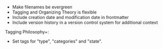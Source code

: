 - Make filenames be evergreen
- Tagging and Organizing Theory is flexible
- Include creation date and modification date in frontmatter
- Include version history in a version control system for additional context

Tagging Philosophy+:
- Set tags for "type", "categories" and "state".